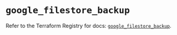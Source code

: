 # `google_filestore_backup`

Refer to the Terraform Registry for docs: [`google_filestore_backup`](https://registry.terraform.io/providers/hashicorp/google/6.27.0/docs/resources/filestore_backup).

